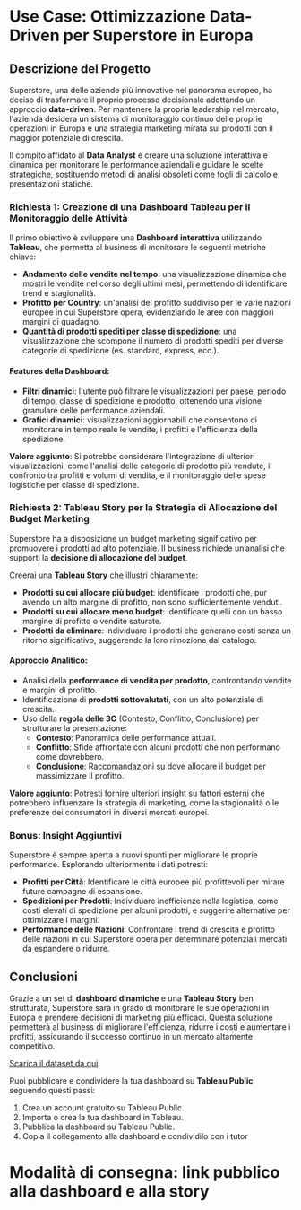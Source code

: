 # Use Case: Ottimizzazione Data-Driven per Superstore in Europa

## Descrizione del Progetto

Superstore, una delle aziende più innovative nel panorama europeo, ha deciso di trasformare il proprio processo decisionale adottando un approccio **data-driven**. Per mantenere la propria leadership nel mercato, l'azienda desidera un sistema di monitoraggio continuo delle proprie operazioni in Europa e una strategia marketing mirata sui prodotti con il maggior potenziale di crescita.

Il compito affidato al **Data Analyst** è creare una soluzione interattiva e dinamica per monitorare le performance aziendali e guidare le scelte strategiche, sostituendo metodi di analisi obsoleti come fogli di calcolo e presentazioni statiche.

### Richiesta 1: Creazione di una Dashboard Tableau per il Monitoraggio delle Attività

Il primo obiettivo è sviluppare una **Dashboard interattiva** utilizzando **Tableau**, che permetta al business di monitorare le seguenti metriche chiave:
- **Andamento delle vendite nel tempo**: una visualizzazione dinamica che mostri le vendite nel corso degli ultimi mesi, permettendo di identificare trend e stagionalità.
- **Profitto per Country**: un'analisi del profitto suddiviso per le varie nazioni europee in cui Superstore opera, evidenziando le aree con maggiori margini di guadagno.
- **Quantità di prodotti spediti per classe di spedizione**: una visualizzazione che scompone il numero di prodotti spediti per diverse categorie di spedizione (es. standard, express, ecc.).

#### Features della Dashboard:
- **Filtri dinamici**: l'utente può filtrare le visualizzazioni per paese, periodo di tempo, classe di spedizione e prodotto, ottenendo una visione granulare delle performance aziendali.
- **Grafici dinamici**: visualizzazioni aggiornabili che consentono di monitorare in tempo reale le vendite, i profitti e l'efficienza della spedizione.

**Valore aggiunto**: Si potrebbe considerare l'integrazione di ulteriori visualizzazioni, come l'analisi delle categorie di prodotto più vendute, il confronto tra profitti e volumi di vendita, e il monitoraggio delle spese logistiche per classe di spedizione.

### Richiesta 2: Tableau Story per la Strategia di Allocazione del Budget Marketing

Superstore ha a disposizione un budget marketing significativo per promuovere i prodotti ad alto potenziale. Il business richiede un’analisi che supporti la **decisione di allocazione del budget**.

Creerai una **Tableau Story** che illustri chiaramente:
- **Prodotti su cui allocare più budget**: identificare i prodotti che, pur avendo un alto margine di profitto, non sono sufficientemente venduti.
- **Prodotti su cui allocare meno budget**: identificare quelli con un basso margine di profitto o vendite saturate.
- **Prodotti da eliminare**: individuare i prodotti che generano costi senza un ritorno significativo, suggerendo la loro rimozione dal catalogo.

#### Approccio Analitico:
- Analisi della **performance di vendita per prodotto**, confrontando vendite e margini di profitto.
- Identificazione di **prodotti sottovalutati**, con un alto potenziale di crescita.
- Uso della **regola delle 3C** (Contesto, Conflitto, Conclusione) per strutturare la presentazione:
  - **Contesto**: Panoramica delle performance attuali.
  - **Conflitto**: Sfide affrontate con alcuni prodotti che non performano come dovrebbero.
  - **Conclusione**: Raccomandazioni su dove allocare il budget per massimizzare il profitto.

**Valore aggiunto**: Potresti fornire ulteriori insight su fattori esterni che potrebbero influenzare la strategia di marketing, come la stagionalità o le preferenze dei consumatori in diversi mercati europei.

### Bonus: Insight Aggiuntivi

Superstore è sempre aperta a nuovi spunti per migliorare le proprie performance. Esplorando ulteriormente i dati potresti:
- **Profitti per Città**: Identificare le città europee più profittevoli per mirare future campagne di espansione.
- **Spedizioni per Prodotti**: Individuare inefficienze nella logistica, come costi elevati di spedizione per alcuni prodotti, e suggerire alternative per ottimizzare i margini.
- **Performance delle Nazioni**: Confrontare i trend di crescita e profitto delle nazioni in cui Superstore opera per determinare potenziali mercati da espandere o ridurre.

## Conclusioni

Grazie a un set di **dashboard dinamiche** e una **Tableau Story** ben strutturata, Superstore sarà in grado di monitorare le sue operazioni in Europa e prendere decisioni di marketing più efficaci. Questa soluzione permetterà al business di migliorare l'efficienza, ridurre i costi e aumentare i profitti, assicurando il successo continuo in un mercato altamente competitivo.

[Scarica il dataset da qui](https://docs.google.com/spreadsheets/d/1bajeG0Iw_5ueShfAK6tqBLYR8ZzK7KcDRD7m7d7Vkgo/edit?usp=sharing)

Puoi pubblicare e condividere la tua dashboard su **Tableau Public** seguendo questi passi:
1. Crea un account gratuito su Tableau Public.
2. Importa o crea la tua dashboard in Tableau.
3. Pubblica la dashboard su Tableau Public.
4. Copia il collegamento alla dashboard e condividilo con i tutor

# Modalità di consegna: link pubblico alla dashboard e alla story